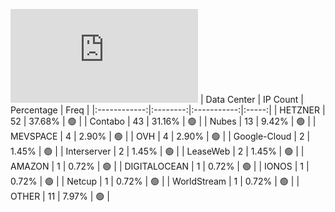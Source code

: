 ![Diagramm](https://github.com/obajay/StateSync-snapshots/blob/main/Projects/Lava/1/README.md)
| Data Center | IP Count | Percentage | Freq |
|:------------:|:--------:|:-----------:|:-----:|
| HETZNER | 52 | 37.68% | 🟢 |
| Contabo | 43 | 31.16% | 🟢 |
| Nubes | 13 | 9.42% | 🟢 |
| MEVSPACE | 4 | 2.90% | 🟢 |
| OVH | 4 | 2.90% | 🟢 |
| Google-Cloud | 2 | 1.45% | 🟢 |
| Interserver | 2 | 1.45% | 🟢 |
| LeaseWeb | 2 | 1.45% | 🟢 |
| AMAZON | 1 | 0.72% | 🟢 |
| DIGITALOCEAN | 1 | 0.72% | 🟢 |
| IONOS | 1 | 0.72% | 🟢 |
| Netcup | 1 | 0.72% | 🟢 |
| WorldStream | 1 | 0.72% | 🟢 |
| OTHER | 11 | 7.97% | 🟢 |